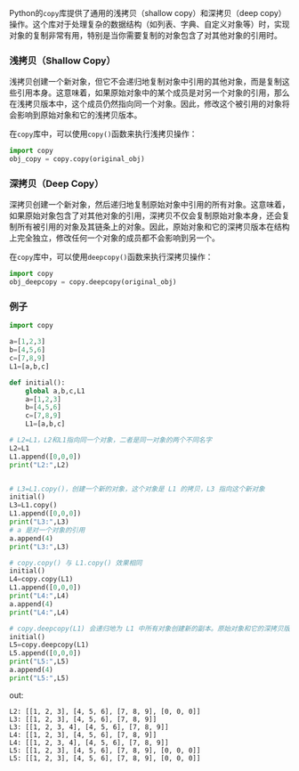 Python的`copy`库提供了通用的浅拷贝（shallow copy）和深拷贝（deep copy）操作。这个库对于处理复杂的数据结构（如列表、字典、自定义对象等）时，实现对象的复制非常有用，特别是当你需要复制的对象包含了对其他对象的引用时。

### 浅拷贝（Shallow Copy）

浅拷贝创建一个新对象，但它不会递归地复制对象中引用的其他对象，而是复制这些引用本身。这意味着，如果原始对象中的某个成员是对另一个对象的引用，那么在浅拷贝版本中，这个成员仍然指向同一个对象。因此，修改这个被引用的对象将会影响到原始对象和它的浅拷贝版本。

在`copy`库中，可以使用`copy()`函数来执行浅拷贝操作：

```python
import copy
obj_copy = copy.copy(original_obj)
```

### 深拷贝（Deep Copy）

深拷贝创建一个新对象，然后递归地复制原始对象中引用的所有对象。这意味着，如果原始对象包含了对其他对象的引用，深拷贝不仅会复制原始对象本身，还会复制所有被引用的对象及其链条上的对象。因此，原始对象和它的深拷贝版本在结构上完全独立，修改任何一个对象的成员都不会影响到另一个。

在`copy`库中，可以使用`deepcopy()`函数来执行深拷贝操作：

```python
import copy
obj_deepcopy = copy.deepcopy(original_obj)
```

### 例子

```python
import copy

a=[1,2,3]
b=[4,5,6]
c=[7,8,9]
L1=[a,b,c]

def initial():
    global a,b,c,L1
    a=[1,2,3]
    b=[4,5,6]
    c=[7,8,9]
    L1=[a,b,c]

# L2=L1，L2和L1指向同一个对象，二者是同一对象的两个不同名字
L2=L1
L1.append([0,0,0])
print("L2:",L2)


# L3=L1.copy()，创建一个新的对象，这个对象是 L1 的拷贝，L3 指向这个新对象
initial()
L3=L1.copy()
L1.append([0,0,0])
print("L3:",L3)
# a 是对一个对象的引用
a.append(4)
print("L3:",L3)

# copy.copy() 与 L1.copy() 效果相同
initial()
L4=copy.copy(L1)
L1.append([0,0,0])
print("L4:",L4)
a.append(4)
print("L4:",L4)

# copy.deepcopy(L1) 会递归地为 L1 中所有对象创建新的副本。原始对象和它的深拷贝版本在结构上完全独立，修改任何一个对象的成员都不会影响到另一个。
initial()
L5=copy.deepcopy(L1)
L5.append([0,0,0])
print("L5:",L5)
a.append(4)
print("L5:",L5)
```

out:

```
L2: [[1, 2, 3], [4, 5, 6], [7, 8, 9], [0, 0, 0]]
L3: [[1, 2, 3], [4, 5, 6], [7, 8, 9]]
L3: [[1, 2, 3, 4], [4, 5, 6], [7, 8, 9]]
L4: [[1, 2, 3], [4, 5, 6], [7, 8, 9]]
L4: [[1, 2, 3, 4], [4, 5, 6], [7, 8, 9]]
L5: [[1, 2, 3], [4, 5, 6], [7, 8, 9], [0, 0, 0]]
L5: [[1, 2, 3], [4, 5, 6], [7, 8, 9], [0, 0, 0]]
```

